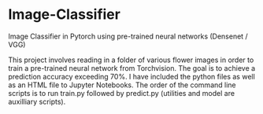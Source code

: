 # Image-Classifier
Image Classifier in Pytorch using pre-trained neural networks (Densenet / VGG)

This project involves reading in a folder of various flower images in order to train a pre-trained neural network from Torchvision. The goal
is to achieve a prediction accuracy exceeding 70%. I have included the python files as well as an HTML file to Jupyter Notebooks. The order
of the command line scripts is to run train.py followed by predict.py (utilities and model are auxilliary scripts). 

